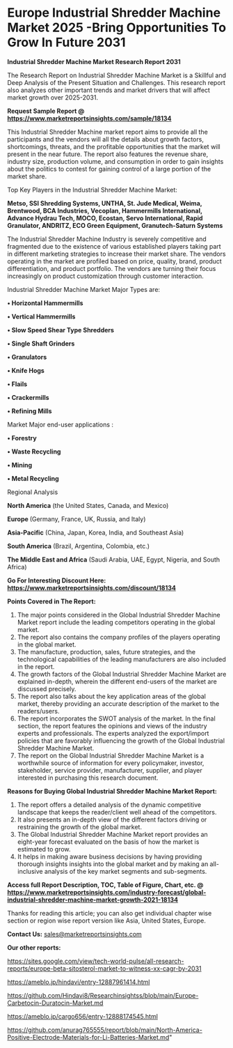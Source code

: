  # Europe Industrial Shredder Machine Market 2025 -Bring Opportunities To Grow In Future 2031

<strong>Industrial Shredder Machine Market Research Report 2031</strong>

The Research Report on Industrial Shredder Machine Market is a Skillful and Deep Analysis of the Present Situation and Challenges. This research report also analyzes other important trends and market drivers that will affect market growth over 2025-2031.

<strong>Request Sample Report @ <a href=https://www.marketreportsinsights.com/sample/18134>https://www.marketreportsinsights.com/sample/18134</a></strong>

This Industrial Shredder Machine market report aims to provide all the participants and the vendors will all the details about growth factors, shortcomings, threats, and the profitable opportunities that the market will present in the near future. The report also features the revenue share, industry size, production volume, and consumption in order to gain insights about the politics to contest for gaining control of a large portion of the market share.

Top Key Players in the Industrial Shredder Machine Market:

<strong>Metso, SSI Shredding Systems, UNTHA, St. Jude Medical, Weima, Brentwood, BCA Industries, Vecoplan, Hammermills International, Advance Hydrau Tech, MOCO, Ecostan, Servo International, Rapid Granulator, ANDRITZ, ECO Green Equipment, Granutech-Saturn Systems</strong>

The Industrial Shredder Machine Industry is severely competitive and fragmented due to the existence of various established players taking part in different marketing strategies to increase their market share. The vendors operating in the market are profiled based on price, quality, brand, product differentiation, and product portfolio. The vendors are turning their focus increasingly on product customization through customer interaction.

Industrial Shredder Machine Market Major Types are:

<strong>• Horizontal Hammermills

• Vertical Hammermills

• Slow Speed Shear Type Shredders

• Single Shaft Grinders

• Granulators

• Knife Hogs

• Flails

• Crackermills

• Refining Mills</strong>

Market Major end-user applications :

<strong>• Forestry

• Waste Recycling

• Mining

• Metal Recycling</strong>

Regional Analysis

</u><strong><b>North America</b></strong> (the United States, Canada, and Mexico)

<strong><b>Europe </b></strong>(Germany, France, UK, Russia, and Italy)

<strong><b>Asia-Pacific</b></strong> (China, Japan, Korea, India, and Southeast Asia)

<strong><b>South America</b></strong> (Brazil, Argentina, Colombia, etc.)

<strong><b>The Middle East and Africa</b></strong> (Saudi Arabia, UAE, Egypt, Nigeria, and South Africa)

<strong>Go For Interesting Discount Here: <a href=https://www.marketreportsinsights.com/discount/18134>https://www.marketreportsinsights.com/discount/18134</a></strong>

<strong>Points Covered in The Report:</strong>
<ol>
  <li>The major points considered in the Global Industrial Shredder Machine Market report include the leading competitors operating in the global market.</li>
  <li>The report also contains the company profiles of the players operating in the global market.</li>
  <li>The manufacture, production, sales, future strategies, and the technological capabilities of the leading manufacturers are also included in the report.</li>
  <li>The growth factors of the Global Industrial Shredder Machine Market are explained in-depth, wherein the different end-users of the market are discussed precisely.</li>
  <li>The report also talks about the key application areas of the global market, thereby providing an accurate description of the market to the readers/users.</li>
  <li>The report incorporates the SWOT analysis of the market. In the final section, the report features the opinions and views of the industry experts and professionals. The experts analyzed the export/import policies that are favorably influencing the growth of the Global Industrial Shredder Machine Market.</li>
  <li>The report on the Global Industrial Shredder Machine Market is a worthwhile source of information for every policymaker, investor, stakeholder, service provider, manufacturer, supplier, and player interested in purchasing this research document.</li>
</ol>
<strong>Reasons for Buying Global Industrial Shredder Machine Market Report:</strong>

<ol>
  <li>The report offers a detailed analysis of the dynamic competitive landscape that keeps the reader/client well ahead of the competitors.</li>
  <li>It also presents an in-depth view of the different factors driving or restraining the growth of the global market.</li>
  <li>The Global Industrial Shredder Machine Market report provides an eight-year forecast evaluated on the basis of how the market is estimated to grow.</li>
  <li>It helps in making aware business decisions by having providing thorough insights insights into the global market and by making an all-inclusive analysis of the key market segments and sub-segments.</li>
</ol>
<strong>Access full Report Description, TOC, Table of Figure, Chart, etc. @ <a href=https://www.marketreportsinsights.com/industry-forecast/global-industrial-shredder-machine-market-growth-2021-18134>https://www.marketreportsinsights.com/industry-forecast/global-industrial-shredder-machine-market-growth-2021-18134</a></strong>


Thanks for reading this article; you can also get individual chapter wise section or region wise report version like Asia, United States, Europe.

<strong>Contact Us:</strong>
sales@marketreportsinsights.com

<strong>Our other reports:</strong>

<a href=https://sites.google.com/view/tech-world-pulse/all-research-reports/europe-beta-sitosterol-market-to-witness-xx-cagr-by-2031>https://sites.google.com/view/tech-world-pulse/all-research-reports/europe-beta-sitosterol-market-to-witness-xx-cagr-by-2031</a>

<a href=https://ameblo.jp/hindavi/entry-12887961414.html>https://ameblo.jp/hindavi/entry-12887961414.html</a>

<a href=https://github.com/Hindavi8/Researchinsightss/blob/main/Europe-Carbetocin-Duratocin-Market.md>https://github.com/Hindavi8/Researchinsightss/blob/main/Europe-Carbetocin-Duratocin-Market.md</a>

<a href=https://ameblo.jp/cargo656/entry-12888174545.html>https://ameblo.jp/cargo656/entry-12888174545.html</a>

<a href=https://github.com/anurag765555/report/blob/main/North-America-Positive-Electrode-Materials-for-Li-Batteries-Market.md>https://github.com/anurag765555/report/blob/main/North-America-Positive-Electrode-Materials-for-Li-Batteries-Market.md</a>"
